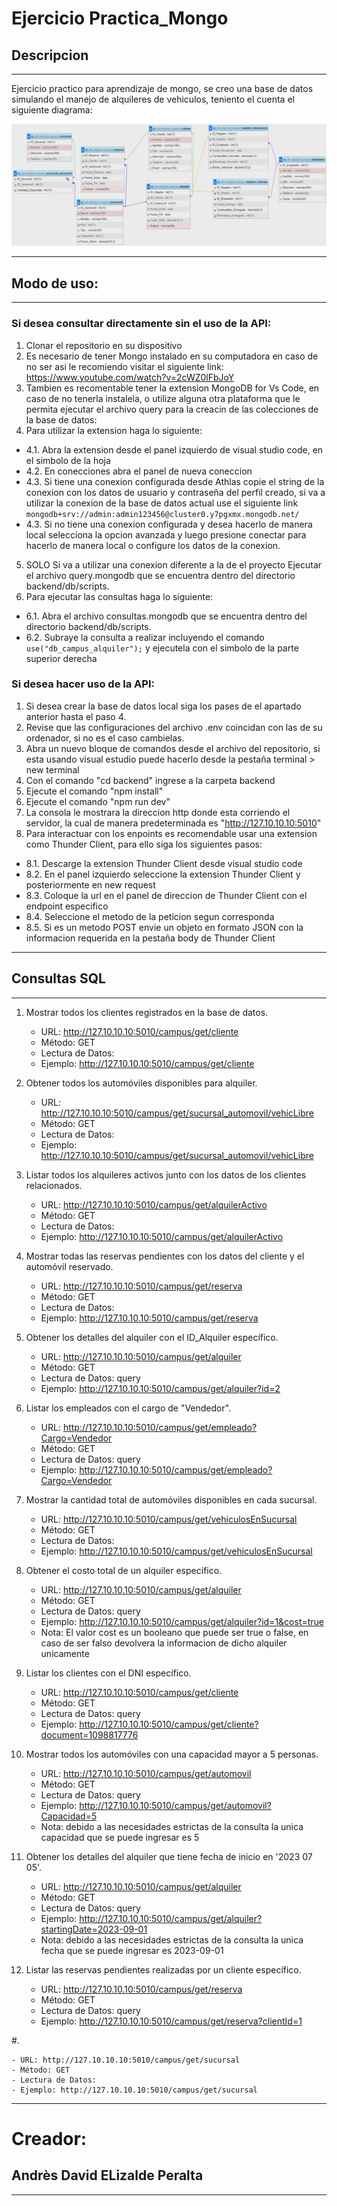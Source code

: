 # Ejercicio Practica_Mongo

## Descripcion

---

Ejercicio practico para aprendizaje de mongo, se creo una base de datos simulando el manejo de alquileres de vehiculos, teniento el cuenta el siguiente diagrama:

![Diagrama en el que se fundamento la base de datos](./diagramaGuia.png)

---

## Modo de uso:

---

### Si desea consultar directamente sin el uso de la API:

1. Clonar el repositorio en su dispositivo
2. Es necesario de tener Mongo instalado en su computadora en caso de no ser asi le recomiendo visitar el siguiente link: https://www.youtube.com/watch?v=2cWZ0lFbJoY
3. Tambien es recomentable tener la extension MongoDB for Vs Code, en caso de no tenerla instalela, o utilize alguna otra plataforma que le permita ejecutar el archivo query para la creacin de las colecciones de la base de datos:
4. Para utilizar la extension haga lo siguiente:

- 4.1. Abra la extension desde el panel izquierdo de visual studio code, en el simbolo de la hoja
- 4.2. En conecciones abra el panel de nueva coneccion
- 4.3. Si tiene una conexion configurada desde Athlas copie el string de la conexion con los datos de usuario y contraseña del perfil creado, si va a utilizar la conexion de la base de datos actual use el siguiente link `mongodb+srv://admin:admin123456@cluster0.y7pgxmx.mongodb.net/`
- 4.3. Si no tiene una conexion configurada y desea hacerlo de manera local selecciona la opcion avanzada y luego presione conectar para hacerlo de manera local o configure los datos de la conexion.

5. SOLO Si va a utilizar una conexion diferente a la de el proyecto Ejecutar el archivo query.mongodb que se encuentra dentro del directorio backend/db/scripts.
6. Para ejecutar las consultas haga lo siguiente:

- 6.1. Abra el archivo consultas.mongodb que se encuentra dentro del directorio backend/db/scripts.
- 6.2. Subraye la consulta a realizar incluyendo el comando `use("db_campus_alquiler");` y ejecutela con el simbolo de la parte superior derecha

### Si desea hacer uso de la API:

1. Si desea crear la base de datos local siga los pases de el apartado anterior hasta el paso 4.
2. Revise que las configuraciones del archivo .env coincidan con las de su ordenador, si no es el caso cambielas.
3. Abra un nuevo bloque de comandos desde el archivo del repositorio, si esta usando visual estudio puede hacerlo desde la pestaña terminal > new terminal
4. Con el comando "cd backend" ingrese a la carpeta backend
5. Ejecute el comando "npm install"
6. Ejecute el comando "npm run dev"
7. La consola le mostrara la direccion http donde esta corriendo el servidor, la cual de manera predeterminada es "http://127.10.10.10:5010"
8. Para interactuar con los enpoints es recomendable usar una extension como Thunder Client, para ello siga los siguientes pasos:

- 8.1. Descarge la extension Thunder Client desde visual studio code
- 8.2. En el panel izquierdo seleccione la extension Thunder Client y posteriormente en new request
- 8.3. Coloque la url en el panel de direccion de Thunder Client con el endpoint especifico
- 8.4. Seleccione el metodo de la peticion segun corresponda
- 8.5. Si es un metodo POST envie un objeto en formato JSON con la informacion requerida en la pestaña body de Thunder Client

---

## Consultas SQL

---

1. Mostrar todos los clientes registrados en la base de datos.

    - URL: http://127.10.10.10:5010/campus/get/cliente
    - Método: GET
    - Lectura de Datos:
    - Ejemplo: http://127.10.10.10:5010/campus/get/cliente

2. Obtener todos los automóviles disponibles para alquiler.

    - URL: http://127.10.10.10:5010/campus/get/sucursal_automovil/vehicLibre
    - Método: GET
    - Lectura de Datos:
    - Ejemplo: http://127.10.10.10:5010/campus/get/sucursal_automovil/vehicLibre

3. Listar todos los alquileres activos junto con los datos de los clientes relacionados.

    - URL: http://127.10.10.10:5010/campus/get/alquilerActivo
    - Método: GET
    - Lectura de Datos:
    - Ejemplo: http://127.10.10.10:5010/campus/get/alquilerActivo

4. Mostrar todas las reservas pendientes con los datos del cliente y el automóvil reservado.

    - URL: http://127.10.10.10:5010/campus/get/reserva
    - Método: GET
    - Lectura de Datos:
    - Ejemplo: http://127.10.10.10:5010/campus/get/reserva

5. Obtener los detalles del alquiler con el ID_Alquiler específico.

    - URL: http://127.10.10.10:5010/campus/get/alquiler
    - Método: GET
    - Lectura de Datos: query
    - Ejemplo: http://127.10.10.10:5010/campus/get/alquiler?id=2

6. Listar los empleados con el cargo de "Vendedor".

    - URL: http://127.10.10.10:5010/campus/get/empleado?Cargo=Vendedor
    - Método: GET
    - Lectura de Datos: query
    - Ejemplo: http://127.10.10.10:5010/campus/get/empleado?Cargo=Vendedor

7. Mostrar la cantidad total de automóviles disponibles en cada sucursal.

    - URL: http://127.10.10.10:5010/campus/get/vehiculosEnSucursal
    - Método: GET
    - Lectura de Datos:
    - Ejemplo: http://127.10.10.10:5010/campus/get/vehiculosEnSucursal

8. Obtener el costo total de un alquiler específico.

    - URL: http://127.10.10.10:5010/campus/get/alquiler
    - Método: GET
    - Lectura de Datos: query
    - Ejemplo: http://127.10.10.10:5010/campus/get/alquiler?id=1&cost=true
    - Nota: El valor cost es un booleano que puede ser true o false, en caso de ser falso devolvera la informacion de dicho alquiler unicamente

9. Listar los clientes con el DNI específico.

    - URL: http://127.10.10.10:5010/campus/get/cliente
    - Método: GET
    - Lectura de Datos: query
    - Ejemplo: http://127.10.10.10:5010/campus/get/cliente?document=1098817776

10. Mostrar todos los automóviles con una capacidad mayor a 5 personas.

    - URL: http://127.10.10.10:5010/campus/get/automovil
    - Método: GET
    - Lectura de Datos: query
    - Ejemplo: http://127.10.10.10:5010/campus/get/automovil?Capacidad=5
    - Nota: debido a las necesidades estrictas de la consulta la unica capacidad que se puede ingresar es 5

11. Obtener los detalles del alquiler que tiene fecha de inicio en '2023 07 05'.

    - URL: http://127.10.10.10:5010/campus/get/alquiler
    - Método: GET
    - Lectura de Datos: query
    - Ejemplo: http://127.10.10.10:5010/campus/get/alquiler?startingDate=2023-09-01
    - Nota: debido a las necesidades estrictas de la consulta la unica fecha que se puede ingresar es 2023-09-01

12. Listar las reservas pendientes realizadas por un cliente específico.

    - URL: http://127.10.10.10:5010/campus/get/reserva
    - Método: GET
    - Lectura de Datos: query
    - Ejemplo: http://127.10.10.10:5010/campus/get/reserva?clientId=1

#.

    - URL: http://127.10.10.10:5010/campus/get/sucursal
    - Método: GET
    - Lectura de Datos:
    - Ejemplo: http://127.10.10.10:5010/campus/get/sucursal

---

# Creador:

## Andrès David ELizalde Peralta

---
